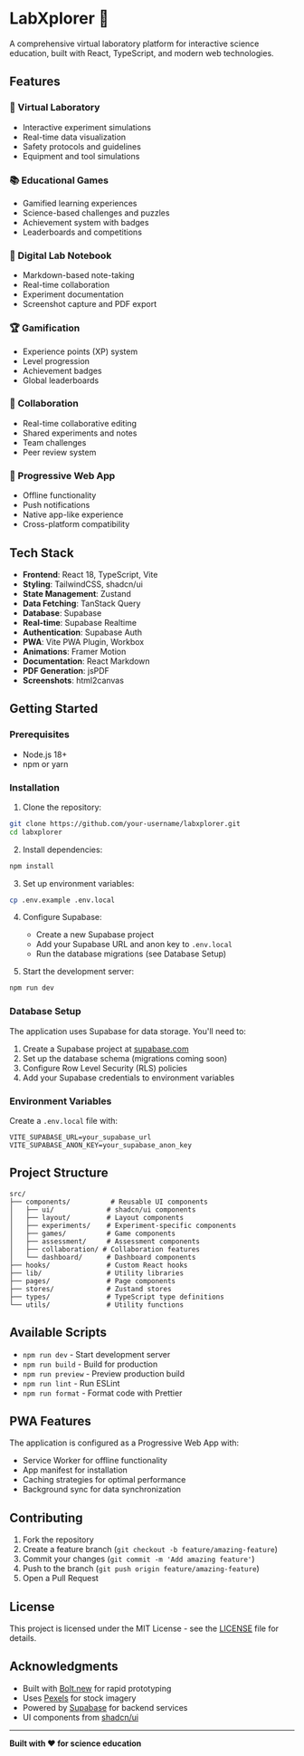 # LabXplorer 🧪

A comprehensive virtual laboratory platform for interactive science education, built with React, TypeScript, and modern web technologies.

## Features

### 🔬 Virtual Laboratory
- Interactive experiment simulations
- Real-time data visualization
- Safety protocols and guidelines
- Equipment and tool simulations

### 📚 Educational Games
- Gamified learning experiences
- Science-based challenges and puzzles
- Achievement system with badges
- Leaderboards and competitions

### 📝 Digital Lab Notebook
- Markdown-based note-taking
- Real-time collaboration
- Experiment documentation
- Screenshot capture and PDF export

### 🏆 Gamification
- Experience points (XP) system
- Level progression
- Achievement badges
- Global leaderboards

### 👥 Collaboration
- Real-time collaborative editing
- Shared experiments and notes
- Team challenges
- Peer review system

### 📱 Progressive Web App
- Offline functionality
- Push notifications
- Native app-like experience
- Cross-platform compatibility

## Tech Stack

- **Frontend**: React 18, TypeScript, Vite
- **Styling**: TailwindCSS, shadcn/ui
- **State Management**: Zustand
- **Data Fetching**: TanStack Query
- **Database**: Supabase
- **Real-time**: Supabase Realtime
- **Authentication**: Supabase Auth
- **PWA**: Vite PWA Plugin, Workbox
- **Animations**: Framer Motion
- **Documentation**: React Markdown
- **PDF Generation**: jsPDF
- **Screenshots**: html2canvas

## Getting Started

### Prerequisites
- Node.js 18+ 
- npm or yarn

### Installation

1. Clone the repository:
```bash
git clone https://github.com/your-username/labxplorer.git
cd labxplorer
```

2. Install dependencies:
```bash
npm install
```

3. Set up environment variables:
```bash
cp .env.example .env.local
```

4. Configure Supabase:
   - Create a new Supabase project
   - Add your Supabase URL and anon key to `.env.local`
   - Run the database migrations (see Database Setup)

5. Start the development server:
```bash
npm run dev
```

### Database Setup

The application uses Supabase for data storage. You'll need to:

1. Create a Supabase project at [supabase.com](https://supabase.com)
2. Set up the database schema (migrations coming soon)
3. Configure Row Level Security (RLS) policies
4. Add your Supabase credentials to environment variables

### Environment Variables

Create a `.env.local` file with:

```env
VITE_SUPABASE_URL=your_supabase_url
VITE_SUPABASE_ANON_KEY=your_supabase_anon_key
```

## Project Structure

```
src/
├── components/          # Reusable UI components
│   ├── ui/             # shadcn/ui components
│   ├── layout/         # Layout components
│   ├── experiments/    # Experiment-specific components
│   ├── games/          # Game components
│   ├── assessment/     # Assessment components
│   ├── collaboration/ # Collaboration features
│   └── dashboard/      # Dashboard components
├── hooks/              # Custom React hooks
├── lib/                # Utility libraries
├── pages/              # Page components
├── stores/             # Zustand stores
├── types/              # TypeScript type definitions
└── utils/              # Utility functions
```

## Available Scripts

- `npm run dev` - Start development server
- `npm run build` - Build for production
- `npm run preview` - Preview production build
- `npm run lint` - Run ESLint
- `npm run format` - Format code with Prettier

## PWA Features

The application is configured as a Progressive Web App with:

- Service Worker for offline functionality
- App manifest for installation
- Caching strategies for optimal performance
- Background sync for data synchronization

## Contributing

1. Fork the repository
2. Create a feature branch (`git checkout -b feature/amazing-feature`)
3. Commit your changes (`git commit -m 'Add amazing feature'`)
4. Push to the branch (`git push origin feature/amazing-feature`)
5. Open a Pull Request

## License

This project is licensed under the MIT License - see the [LICENSE](LICENSE) file for details.

## Acknowledgments

- Built with [Bolt.new](https://bolt.new) for rapid prototyping
- Uses [Pexels](https://pexels.com) for stock imagery
- Powered by [Supabase](https://supabase.com) for backend services
- UI components from [shadcn/ui](https://ui.shadcn.com)

---

**Built with ❤️ for science education**